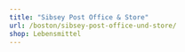 ```yaml
---
title: "Sibsey Post Office & Store"
url: /boston/sibsey-post-office-und-store/
shop: Lebensmittel
---
```

